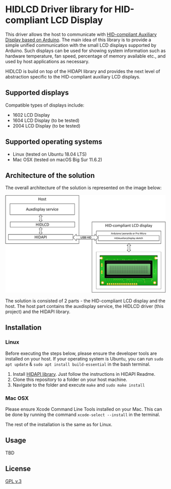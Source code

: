 # HIDLCD Driver library for HID-compliant LCD Display 

This driver allows the host to communicate with [HID-compliant Auxiliary Display based on Arduino](https://github.com/abratchik/HIDAuxiliaryDisplay). 
The main idea of this library is to provide a simple unified communication with the small LCD displays 
supported by Arduino. Such displays can be used for showing system information such as hardware temperature, 
fan speed, percentage of memory available etc., and used by host applications as necessary.

HIDLCD is build on top of the HIDAPI library and provides the next level of abstraction specific to the HID-compliant 
auxiliary LCD displays.

## Supported displays
Compatible types of displays include:
* 1602 LCD Display 
* 1604 LCD Display (to be tested) 
* 2004 LCD Display (to be tested)

## Supported operating systems
* Linux (tested on Ubuntu 18.04 LTS)
* Mac OSX (tested on macOS Big Sur 11.6.2)

## Architecture of the solution
The overall architecture of the solution is represented on the image below:

![Alt text](https://github.com/abratchik/HIDAuxiliaryDisplay/blob/master/img/HIDAuxiliaryDisplayArchitecture.png)

The solution is consisted of 2 parts - the HID-compliant LCD display and the host. The host part 
contains the auxdisplay service, the HIDLCD driver (this project) and the HIDAPI library.

## Installation
### Linux
Before executing the steps below, please ensure the developer tools are installed on your host. If your operating 
system is Ubuntu, you can run `sudo apt update` & `sudo apt install build-essential` in the bash terminal. 

1. Install [HIDAPI library](https://github.com/libusb/hidapi). Just follow the instructions in HIDAPI Readme.
2. Clone this repository to a folder on your host machine.
3. Navigate to the folder and execute `make` and `sudo make install`

### Mac OSX
Please ensure Xcode Command Line Tools installed on your Mac. This can be done by running the command 
`xcode-select --install` in the terminal.

The rest of the installation is the same as for Linux.

## Usage
TBD

## License

[GPL v.3](http://www.gnu.org/copyleft/gpl.html)
